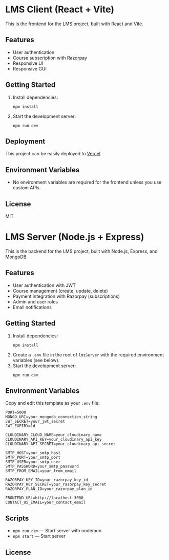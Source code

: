 # LMS Client (React + Vite)

This is the frontend for the LMS project, built with React and Vite.

## Features

- User authentication
- Course subscription with Razorpay
- Responsive UI
- Responsive GUI

## Getting Started

1. Install dependencies:
   ```
   npm install
   ```
2. Start the development server:
   ```
   npm run dev
   ```

## Deployment

This project can be easily deployed to [Vercel](https://vercel.com/) 

## Environment Variables

- No environment variables are required for the frontend unless you use custom APIs.

## License

MIT


# LMS Server (Node.js + Express)

This is the backend for the LMS project, built with Node.js, Express, and MongoDB.

## Features

- User authentication with JWT
- Course management (create, update, delete)
- Payment integration with Razorpay (subscriptions)
- Admin and user roles
- Email notifications

## Getting Started

1. Install dependencies:
   ```
   npm install
   ```
2. Create a `.env` file in the root of `lmsServer` with the required environment variables (see below).
3. Start the development server:
   ```
   npm run dev
   ```

## Environment Variables

Copy and edit this template as your `.env` file:

```
PORT=5000
MONGO_URI=your_mongodb_connection_string
JWT_SECRET=your_jwt_secret
JWT_EXPIRY=1d

CLOUDINARY_CLOUD_NAME=your_cloudinary_name
CLOUDINARY_API_KEY=your_cloudinary_api_key
CLOUDINARY_API_SECRET=your_cloudinary_api_secret

SMTP_HOST=your_smtp_host
SMTP_PORT=your_smtp_port
SMTP_USER=your_smtp_user
SMTP_PASSWORD=your_smtp_password
SMTP_FROM_EMAIL=your_from_email

RAZORPAY_KEY_ID=your_razorpay_key_id
RAZORPAY_KEY_SECRET=your_razorpay_key_secret
RAZORPAY_PLAN_ID=your_razorpay_plan_id

FRONTEND_URL=http://localhost:3000
CONTACT_US_EMAIL=your_contact_email
```

## Scripts

- `npm run dev` — Start server with nodemon
- `npm start` — Start server

## License


